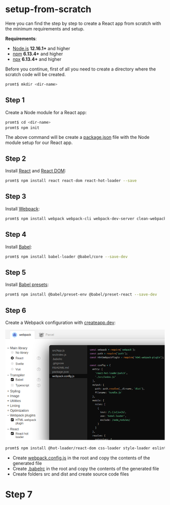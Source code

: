# setup-from-scratch

Here you can find the step by step to create a React app from scratch with the minimum requirements and setup.

**Requirements**:

* [Node.js](https://nodejs.org/en/) **12.16.1+** and higher
* [npm](https://nodejs.org/en/) **6.13.4+** and higher
* [npx](https://nodejs.org/en/) **6.13.4+** and higher

Before you continue, first of all you need to create a directory where the scratch code will be created.

```bash
promt$ mkdir <dir-name>
```

## Step 1

Create a Node module for a React app:

```bash
promt$ cd <dir-name>
promt$ npm init
```

The above command will be create a [package.json](./package.json) file with the Node module setup for our React app.

## Step 2

Install [React](https://www.npmjs.com/package/react) and [React DOM](https://www.npmjs.com/package/react-dom):

```bash
promt$ npm install react react-dom react-hot-loader --save
```

## Step 3

Install [Webpack](https://webpack.js.org/guides/installation/):

```bash
promt$ npm install webpack webpack-cli webpack-dev-server clean-webpack-plugin webpack-merge --save-dev
```

## Step 4

Install [Babel](https://babeljs.io/setup):

```bash
promt$ npm install babel-loader @babel/core --save-dev
```

## Step 5

Install [Babel presets](https://babeljs.io/docs/en/presets):

```bash
promt$ npm install @babel/preset-env @babel/preset-react --save-dev
```

## Step 6

Create a Webpack configuration with [createapp.dev](https://createapp.dev/webpack):

![Webpack Configuration](./src/img/webpack.png "Webpack Configuration")

```bash
promt$ npm install @hot-loader/react-dom css-loader style-loader eslint eslint-plugin-react html-webpack-plugin html-webpack-template url-loader --save-dev
```

- Create [webpack.config.js](./webpack.config.js) in the root and copy the contents of the generated file
- Create [.babelrc](./.babelrc) in the root and copy the contents of the generated file
- Create folders src and dist and create source code files

# Step 7

